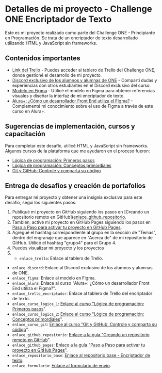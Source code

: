 # Detalles de mi proyecto - Challenge ONE Encriptador de Texto

Este es mi proyecto realizado como parte del Challenge ONE - Principiante en Programación. Se trata de un encriptador de texto desarrollado utilizando HTML y JavaScript sin frameworks.

## Contenidos importantes

- [Link del Trello]([enlace_trello](https://trello.com/b/WTdfcewC/encriptador-de-texto-alura-challenges-one)) - Puedes acceder al tablero de Trello del Challenge ONE, donde gestioné el desarrollo de mi proyecto.
- [Discord exclusivo de los alumnos y alumnas de ONE](enlace_discord) - Compartí dudas y experiencias con otros estudiantes en el Discord exclusivo del curso.
- [Modelo en Figma]([enlace_figma](https://www.figma.com/file/trP3p5nEh7XUyB3n2bomjP/Alura-Challenge---Desaf%C3%ADo-1---L%C3%B3gica?type=design&t=wxWm3C3Gb7JLIaqC-0)) - Utilicé el modelo en Figma para obtener referencias visuales y diseñar la interfaz de mi encriptador de texto.
- [Alura+: ¿Cómo un desarrollador Front End utiliza el Figma?]([enlace_alura](https://www.youtube.com/watch?v=UuAX5azcvDQ)) - Complementé mi conocimiento sobre el uso de Figma a través de este curso en Alura+.

## Sugerencias de implementación, cursos y capacitación

Para completar este desafío, utilicé HTML y JavaScript sin frameworks. Algunos cursos de la plataforma que me ayudaron en el proceso fueron:

- [Lógica de programación: Primeros pasos](enlace_curso_logica_1)
- [Lógica de programación: Conceptos primordiales](enlace_curso_logica_2)
- [Git y GitHub: Controle y comparta su código](enlace_curso_git)

## Entrega de desafíos y creación de portafolios

Para entregar mi proyecto y obtener una insignia exclusiva para este desafío, seguí los siguientes pasos:

1. Publiqué mi proyecto en GitHub siguiendo los pasos en [Creando un repositorio remoto en GitHub]([enlace_github_repositorio](https://dvtecno.github.io/DVTecno.github.io-encriptador/).
2. También, activé mi proyecto en GitHub Pages siguiendo los pasos en [Paso a Paso para activar tu proyecto en GitHub Pages](enlace_github_pages).
3. Agregué el hashtag correspondiente al grupo en la sección de "Temas", dentro del engranaje que aparece en "Acerca de" de mi repositorio de GitHub. Utilicé el hashtag "grupo4" para el Grupo 4.
4. Puedes visualizar mi proyecto y los proyectos
5. - `enlace_trello`: Enlace al tablero de Trello.
- `enlace_discord`: Enlace al Discord exclusivo de los alumnos y alumnas de ONE.
- `enlace_figma`: Enlace al modelo en Figma.
- `enlace_alura`: Enlace al curso "Alura+: ¿Cómo un desarrollador Front End utiliza el Figma?".
- `enlace_trello_encriptador`: Enlace al tablero de Trello del encriptador de texto.
- `enlace_curso_logica_1`: [Enlace al curso "Lógica de programación: Primeros pasos](https://app.aluracursos.com/course/logica-de-programacion-primeros-pasos)".
- `enlace_curso_logica_2`: [Enlace al curso "Lógica de programación: Conceptos primordiales](https://www.aluracursos.com/curso-online-logica-de-programacion-conceptos-primordiales)".
- `enlace_curso_git`: [Enlace al curso "Git y GitHub: Controle y comparta su código](https://www.aluracursos.com/curso-online-git-github-control-version)".
- `enlace_github_repositorio`: [Enlace a la guía "Creando un repositorio remoto en GitHub](https://www.aluracursos.com/blog/creando-repositorio-remoto-en-github?utm_source=gnarus&utm_medium=timeline)".
- `enlace_github_pages`: [Enlace a la guía "Paso a Paso para activar tu proyecto en GitHub Pages](https://www.aluracursos.com/blog/github-pages)".
- `enlace_repositorio_base`: [Enlace al repositorio base - Encriptador de texto](https://github.com/DVTecno).
- `enlace_formulario`: [Enlace al formulario de envío](https://github.com/alura-challenges/challenge-one-encriptador-latam).


